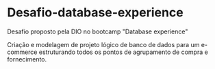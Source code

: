 # Desafio-database-experience
Desafio proposto pela DIO no bootcamp "Database experience"

Criação e modelagem de projeto lógico de banco de dados para um e-commerce estruturando todos os pontos de agrupamento de compra e fornecimento.
